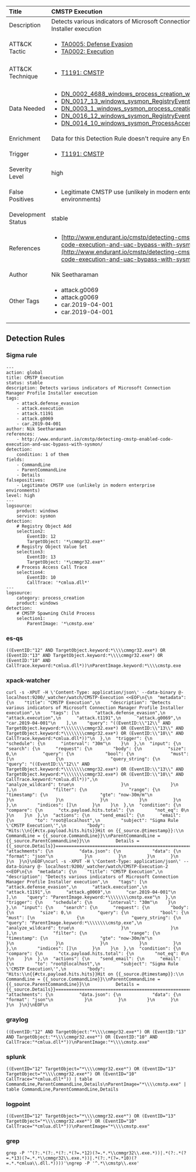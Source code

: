 | Title                | CMSTP Execution                                                                                                                                                 |
|:---------------------|:------------------------------------------------------------------------------------------------------------------------------------------------------------|
| Description          | Detects various indicators of Microsoft Connection Manager Profile Installer execution                                                                                                                                           |
| ATT&amp;CK Tactic    |  <ul><li>[TA0005: Defense Evasion](https://attack.mitre.org/tactics/TA0005)</li><li>[TA0002: Execution](https://attack.mitre.org/tactics/TA0002)</li></ul>  |
| ATT&amp;CK Technique | <ul><li>[T1191: CMSTP](https://attack.mitre.org/techniques/T1191)</li></ul>  |
| Data Needed          | <ul><li>[DN_0002_4688_windows_process_creation_with_commandline](../Data_Needed/DN_0002_4688_windows_process_creation_with_commandline.md)</li><li>[DN_0017_13_windows_sysmon_RegistryEvent](../Data_Needed/DN_0017_13_windows_sysmon_RegistryEvent.md)</li><li>[DN_0003_1_windows_sysmon_process_creation](../Data_Needed/DN_0003_1_windows_sysmon_process_creation.md)</li><li>[DN_0016_12_windows_sysmon_RegistryEvent](../Data_Needed/DN_0016_12_windows_sysmon_RegistryEvent.md)</li><li>[DN_0014_10_windows_sysmon_ProcessAccess](../Data_Needed/DN_0014_10_windows_sysmon_ProcessAccess.md)</li></ul>  |
| Enrichment           |  Data for this Detection Rule doesn't require any Enrichments.  |
| Trigger              | <ul><li>[T1191: CMSTP](../Triggers/T1191.md)</li></ul>  |
| Severity Level       | high |
| False Positives      | <ul><li>Legitimate CMSTP use (unlikely in modern enterprise environments)</li></ul>  |
| Development Status   | stable |
| References           | <ul><li>[http://www.endurant.io/cmstp/detecting-cmstp-enabled-code-execution-and-uac-bypass-with-sysmon/](http://www.endurant.io/cmstp/detecting-cmstp-enabled-code-execution-and-uac-bypass-with-sysmon/)</li></ul>  |
| Author               | Nik Seetharaman |
| Other Tags           | <ul><li>attack.g0069</li><li>attack.g0069</li><li>car.2019-04-001</li><li>car.2019-04-001</li></ul> | 

## Detection Rules

### Sigma rule

```
---
action: global
title: CMSTP Execution
status: stable
description: Detects various indicators of Microsoft Connection Manager Profile Installer execution
tags:
    - attack.defense_evasion
    - attack.execution
    - attack.t1191
    - attack.g0069
    - car.2019-04-001
author: Nik Seetharaman
references:
    - http://www.endurant.io/cmstp/detecting-cmstp-enabled-code-execution-and-uac-bypass-with-sysmon/
detection:
    condition: 1 of them
fields:
    - CommandLine
    - ParentCommandLine
    - Details
falsepositives:
    - Legitimate CMSTP use (unlikely in modern enterprise environments)
level: high
---
logsource:
    product: windows
    service: sysmon
detection:
    # Registry Object Add
    selection2:
        EventID: 12
        TargetObject: '*\cmmgr32.exe*'
    # Registry Object Value Set
    selection3:
        EventID: 13
        TargetObject: '*\cmmgr32.exe*'
    # Process Access Call Trace
    selection4:
        EventID: 10
        CallTrace: '*cmlua.dll*'
---
logsource:
    category: process_creation
    product: windows
detection:
    # CMSTP Spawning Child Process
    selection1:
        ParentImage: '*\cmstp.exe'
```





### es-qs
    
```
((EventID:"12" AND TargetObject.keyword:*\\\\cmmgr32.exe*) OR (EventID:"13" AND TargetObject.keyword:*\\\\cmmgr32.exe*) OR (EventID:"10" AND CallTrace.keyword:*cmlua.dll*))\nParentImage.keyword:*\\\\cmstp.exe
```


### xpack-watcher
    
```
curl -s -XPUT -H \'Content-Type: application/json\' --data-binary @- localhost:9200/_watcher/watch/CMSTP-Execution <<EOF\n{\n  "metadata": {\n    "title": "CMSTP Execution",\n    "description": "Detects various indicators of Microsoft Connection Manager Profile Installer execution",\n    "tags": [\n      "attack.defense_evasion",\n      "attack.execution",\n      "attack.t1191",\n      "attack.g0069",\n      "car.2019-04-001"\n    ],\n    "query": "((EventID:\\"12\\" AND TargetObject.keyword:*\\\\\\\\cmmgr32.exe*) OR (EventID:\\"13\\" AND TargetObject.keyword:*\\\\\\\\cmmgr32.exe*) OR (EventID:\\"10\\" AND CallTrace.keyword:*cmlua.dll*))"\n  },\n  "trigger": {\n    "schedule": {\n      "interval": "30m"\n    }\n  },\n  "input": {\n    "search": {\n      "request": {\n        "body": {\n          "size": 0,\n          "query": {\n            "bool": {\n              "must": [\n                {\n                  "query_string": {\n                    "query": "((EventID:\\"12\\" AND TargetObject.keyword:*\\\\\\\\cmmgr32.exe*) OR (EventID:\\"13\\" AND TargetObject.keyword:*\\\\\\\\cmmgr32.exe*) OR (EventID:\\"10\\" AND CallTrace.keyword:*cmlua.dll*))",\n                    "analyze_wildcard": true\n                  }\n                }\n              ],\n              "filter": {\n                "range": {\n                  "timestamp": {\n                    "gte": "now-30m/m"\n                  }\n                }\n              }\n            }\n          }\n        },\n        "indices": []\n      }\n    }\n  },\n  "condition": {\n    "compare": {\n      "ctx.payload.hits.total": {\n        "not_eq": 0\n      }\n    }\n  },\n  "actions": {\n    "send_email": {\n      "email": {\n        "to": "root@localhost",\n        "subject": "Sigma Rule \'CMSTP Execution\'",\n        "body": "Hits:\\n{{#ctx.payload.hits.hits}}Hit on {{_source.@timestamp}}:\\n      CommandLine = {{_source.CommandLine}}\\nParentCommandLine = {{_source.ParentCommandLine}}\\n          Details = {{_source.Details}}================================================================================\\n{{/ctx.payload.hits.hits}}",\n        "attachments": {\n          "data.json": {\n            "data": {\n              "format": "json"\n            }\n          }\n        }\n      }\n    }\n  }\n}\nEOF\ncurl -s -XPUT -H \'Content-Type: application/json\' --data-binary @- localhost:9200/_watcher/watch/CMSTP-Execution-2 <<EOF\n{\n  "metadata": {\n    "title": "CMSTP Execution",\n    "description": "Detects various indicators of Microsoft Connection Manager Profile Installer execution",\n    "tags": [\n      "attack.defense_evasion",\n      "attack.execution",\n      "attack.t1191",\n      "attack.g0069",\n      "car.2019-04-001"\n    ],\n    "query": "ParentImage.keyword:*\\\\\\\\cmstp.exe"\n  },\n  "trigger": {\n    "schedule": {\n      "interval": "30m"\n    }\n  },\n  "input": {\n    "search": {\n      "request": {\n        "body": {\n          "size": 0,\n          "query": {\n            "bool": {\n              "must": [\n                {\n                  "query_string": {\n                    "query": "ParentImage.keyword:*\\\\\\\\cmstp.exe",\n                    "analyze_wildcard": true\n                  }\n                }\n              ],\n              "filter": {\n                "range": {\n                  "timestamp": {\n                    "gte": "now-30m/m"\n                  }\n                }\n              }\n            }\n          }\n        },\n        "indices": []\n      }\n    }\n  },\n  "condition": {\n    "compare": {\n      "ctx.payload.hits.total": {\n        "not_eq": 0\n      }\n    }\n  },\n  "actions": {\n    "send_email": {\n      "email": {\n        "to": "root@localhost",\n        "subject": "Sigma Rule \'CMSTP Execution\'",\n        "body": "Hits:\\n{{#ctx.payload.hits.hits}}Hit on {{_source.@timestamp}}:\\n      CommandLine = {{_source.CommandLine}}\\nParentCommandLine = {{_source.ParentCommandLine}}\\n          Details = {{_source.Details}}================================================================================\\n{{/ctx.payload.hits.hits}}",\n        "attachments": {\n          "data.json": {\n            "data": {\n              "format": "json"\n            }\n          }\n        }\n      }\n    }\n  }\n}\nEOF\n
```


### graylog
    
```
((EventID:"12" AND TargetObject:"*\\\\cmmgr32.exe*") OR (EventID:"13" AND TargetObject:"*\\\\cmmgr32.exe*") OR (EventID:"10" AND CallTrace:"*cmlua.dll*"))\nParentImage:"*\\\\cmstp.exe"
```


### splunk
    
```
((EventID="12" TargetObject="*\\\\cmmgr32.exe*") OR (EventID="13" TargetObject="*\\\\cmmgr32.exe*") OR (EventID="10" CallTrace="*cmlua.dll*")) | table CommandLine,ParentCommandLine,Details\nParentImage="*\\\\cmstp.exe" | table CommandLine,ParentCommandLine,Details
```


### logpoint
    
```
((EventID="12" TargetObject="*\\\\cmmgr32.exe*") OR (EventID="13" TargetObject="*\\\\cmmgr32.exe*") OR (EventID="10" CallTrace="*cmlua.dll*"))\nParentImage="*\\\\cmstp.exe"
```


### grep
    
```
grep -P '^(?:.*(?:.*(?:.*(?=.*12)(?=.*.*\\cmmgr32\\.exe.*))|.*(?:.*(?=.*13)(?=.*.*\\cmmgr32\\.exe.*))|.*(?:.*(?=.*10)(?=.*.*cmlua\\.dll.*))))'\ngrep -P '^.*\\cmstp\\.exe'
```



